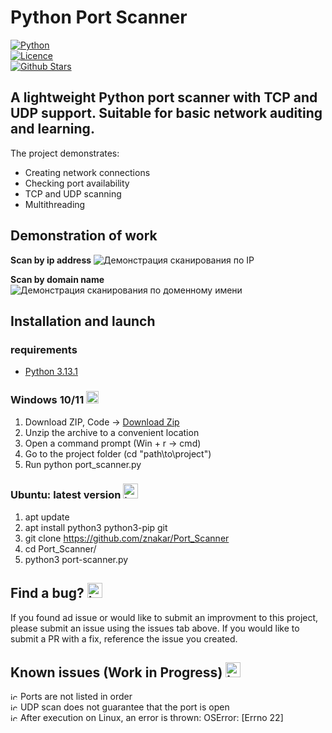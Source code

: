# Python Port Scanner
[![Python](https://img.shields.io/badge/python-3.13.1-3670A0?style=for_the-badge&logo=python&logoColor=ffdd54)](https://www.python.org) \
[![Licence](https://img.shields.io/github/license/znakar/Port_scanner?style=for-the-badge)](./LICENSE) \
[![Github Stars](https://img.shields.io/github/stars/znakar/Port_scanner)](https://github.com/znakar/Port_scanner/stargazers)
## A lightweight Python port scanner with TCP and UDP support. Suitable for basic network auditing and learning.

The project demonstrates:

* Creating network connections
* Checking port availability
* TCP and UDP scanning
* Multithreading

## Demonstration of work

**Scan by ip address**
![Демонстрация сканирования по IP](https://github.com/user-attachments/assets/a1da5160-05e5-4e94-98bc-5f8622a05a59)

**Scan by domain name**
![Демонстрация сканирования по доменному имени](https://github.com/user-attachments/assets/8649a4b5-6b90-4b6d-928f-3cac30b7cf86)


## Installation and launch
### requirements
- [Python 3.13.1](https://www.python.org/downloads/)

### Windows 10/11 <img width="20" height="20" alt="icons8-windows-10-48 (1)" src="https://github.com/user-attachments/assets/cfbbaca1-024c-4d53-b57d-f32455689e4e" /> 

1. Download ZIP, Code → [Download Zip](https://github.com/znakar/Port_Scanner)
2. Unzip the archive to a convenient location
3. Open a command prompt (Win + r → cmd)
4. Go to the project folder (cd "path\to\project")
5. Run python port_scanner.py


### Ubuntu: latest version <img width="24" height="24" alt="icons8-linux-24" src="https://github.com/user-attachments/assets/28b77c38-a02b-475e-a196-fe6c57407954" />
1. apt update
2. apt install python3 python3-pip git
3. git clone https://github.com/znakar/Port_Scanner
4. cd Port_Scanner/
5. python3 port-scanner.py

## Find a bug? <img width="24" height="24" alt="icons8-bug-24 (1)" src="https://github.com/user-attachments/assets/2b26c80d-bcb4-43cf-9df3-01510d9335a4" />




If you found ad issue or would like to submit an improvment to this project, please submit an issue using the issues tab above. If you would like to submit a PR with a fix, reference the issue you created.

## Known issues (Work in Progress) <img width="24" height="24" alt="icons8-in-progress-24" src="https://github.com/user-attachments/assets/2cd3ae99-dbe3-484b-b4c9-0b7dafe9f7e8" />

  <img width="12" height="12" alt="icons8-error-12" src="https://github.com/user-attachments/assets/f8848112-6724-4c10-97b0-69104777eafc" /> Ports are not listed in order \
  <img width="12" height="12" alt="icons8-error-12" src="https://github.com/user-attachments/assets/897aed0a-099c-4155-bd46-732d90a7c621" /> UDP scan does not guarantee that the port is open \
  <img width="12" height="12" alt="icons8-error-12" src="https://github.com/user-attachments/assets/d19599ce-1592-479e-aa2a-b5c4f0603577" /> After execution on Linux, an error is thrown: OSError: [Errno 22]
